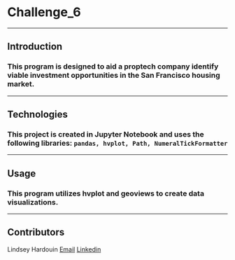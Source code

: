 # Challenge_6
---
## **Introduction**
### This program is designed to aid a proptech company identify viable investment opportunities in the San Francisco housing market. 
---
## **Technologies**
### This project is created in Jupyter Notebook and uses the following libraries: ```pandas, hvplot, Path, NumeralTickFormatter ```
---
## **Usage**
### This program utilizes hvplot and geoviews to create data visualizations. 
---
## **Contributors**
Lindsey Hardouin
[Email](LindseyHardouin@gmail.com)
[Linkedin](www.linkedin.com/in/LindseyHardouin)
